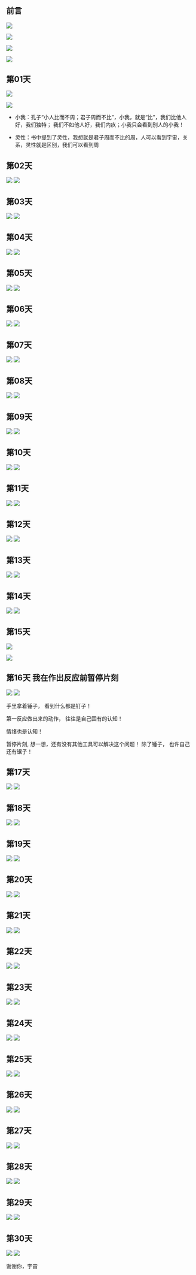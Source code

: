 

#

## 前言
![](images/2019-03-15-12-55-58.png)

![](images/2019-03-15-12-57-49.png)

![](images/2019-03-15-12-57-58.png)

![](images/2019-03-15-12-58-54.png)

## 第01天
![](images/2019-03-15-12-59-27.png)

![](images/2019-03-15-13-01-14.png)



+ 小我：孔子“小人比而不周；君子周而不比”，小我，就是“比”，我们比他人好，我们独特； 我们不如他人好，我们内疚；小我只会看到别人的小我！

+ 灵性：书中提到了灵性，我想就是君子周而不比的周，人可以看到宇宙，关系，灵性就是区别，我们可以看到周

## 第02天
![](images/2019-03-19-08-57-53.png)
![](images/2019-03-19-08-58-12.png)

## 第03天
![](images/2019-03-20-09-45-39.png)
![](images/2019-03-20-09-46-21.png)


## 第04天

![](images/2019-03-21-10-25-20.png)
![](images/2019-03-21-10-25-40.png)

## 第05天

![](images/2019-03-22-08-32-03.png)
![](images/2019-03-22-08-32-31.png)

## 第06天

![](images/2019-03-23-12-10-33.png)
![](images/2019-03-23-12-10-49.png)

## 第07天
![](images/2019-03-24-19-28-28.png)
![](images/2019-03-24-19-29-36.png)

## 第08天
![](images/2019-03-25-09-54-10.png)
![](images/2019-03-25-09-55-12.png)

## 第09天
![](images/2019-03-26-12-34-37.png)
![](images/2019-03-26-12-35-08.png)
## 第10天

![](images/2019-03-28-08-40-00.png)
![](images/2019-03-28-08-40-54.png)

## 第11天
![](images/2019-03-30-15-07-54.png)
![](images/2019-03-30-15-08-12.png)

## 第12天

![](images/2019-04-09-06-51-47.png)
![](images/2019-04-09-06-51-59.png)

## 第13天

![](images/2019-04-18-10-25-53.png)
![](images/2019-04-18-10-26-21.png)

## 第14天

![](images/2019-04-19-11-24-46.png)
![](images/2019-04-19-11-25-22.png)

## 第15天

![](images/2019-04-20-06-39-41.png)

![](images/2019-04-24-15-11-19.png)

## 第16天 我在作出反应前暂停片刻

![](images/2019-04-24-15-11-37.png)
![](images/2019-04-24-15-11-53.png)

手里拿着锤子， 看到什么都是钉子！

第一反应做出来的动作， 往往是自己固有的认知！

情绪也是认知！

暂停片刻, 想一想，还有没有其他工具可以解决这个问题！ 除了锤子， 也许自己还有锯子！

## 第17天
![](images/2019-04-26-11-54-51.png)
![](images/2019-04-26-11-55-27.png)

## 第18天

![](images/2019-04-27-07-11-46.png)
![](images/2019-04-27-07-12-19.png)

## 第19天

![](images/2019-04-28-06-35-16.png)
![](images/2019-04-28-06-35-56.png)

## 第20天
![](images/2019-04-29-06-54-11.png)
![](images/2019-04-29-06-54-35.png)


## 第21天
![](images/2019-05-01-07-55-23.png)
![](images/2019-05-01-07-56-21.png)

## 第22天

![](images/2019-05-10-06-43-59.png)
![](images/2019-05-10-06-44-15.png)

## 第23天

![](images/2019-05-11-21-45-32.png)
![](images/2019-05-11-21-46-20.png)

## 第24天
![](images/2019-05-12-06-49-15.png)
![](images/2019-05-12-06-50-18.png)

## 第25天

![](images/2019-05-13-09-51-55.png)
![](images/2019-05-13-09-52-11.png)

## 第26天
![](images/2019-05-17-08-27-43.png)
![](images/2019-05-17-08-27-56.png)

## 第27天
![](images/2019-05-19-16-01-28.png)   ![](images/2019-05-19-16-02-19.png)

## 第28天
![](images/2019-05-20-09-01-18.png)
![](images/2019-05-20-09-02-26.png)

## 第29天

![](images/2019-07-05-20-44-59.png)
![](images/2019-07-05-20-45-33.png)

## 第30天
![](images/2019-07-05-20-48-13.png)
![](images/2019-07-05-20-46-33.png)

谢谢你，宇宙